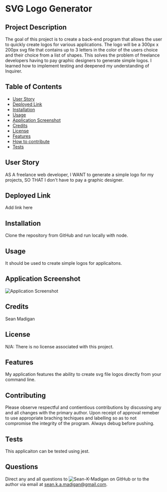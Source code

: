   # SVG Logo Generator
  

  ## Project Description
  
  The goal of this project is to create a back-end program that allows the user to quickly create logos for various applications. The logo will be a 300px x 200px svg file that contains up to 3 letters in the color of the users choice and their choice from a list of shapes. This solves the problem of freelance developers having to pay graphic designers to generate simple logos. I learned how to implement testing and deepened my understanding of Inquirer.
  
  ## Table of Contents

  - [User Story](#user-story)
  - [Deployed Link](#deployed-link)
  - [Installation](#installation)
  - [Usage](#usage)
  - [Application Screenshot](#application-screenshot)
  - [Credits](#credits)
  - [License](#license)
  - [Features](#features)
  - [How to contribute](#how-to-contribute)
  - [Tests](#tests)

  ## User Story

  AS A freelance web developer,
  I WANT to generate a simple logo for my projects,
  SO THAT I don't have to pay a graphic designer.

  ## Deployed Link

  Add link here

  ## Installation

  Clone the repository from GitHub and run locally with node.

  ## Usage

  It should be used to create simple logos for applicaitons.

  ## Application Screenshot

  ![Application Screenshot](./images/Walkthrough)

  ## Credits

  Sean Madigan

  ## License

  N/A: There is no license associated with this project.

  ## Features

  My application features the ability to create svg file logos directly from your command line.

  ## Contributing

  Please observe respectful and contientious contributions by discussing any and all changes with the primary author. Upon receipt of approval remeber to use appropriate braching techiques and labelling so as to not compromise the integrity of the program. Always debug before pushing. 

  ## Tests

  This applicaiton can be tested using jest.

  ## Questions

  Direct any and all questions to ![Sean-K-Madigan](https://github.com/Sean-K-Madigan) on GitHub or to the author via email at sean.k.a.madigan@gmail.com.